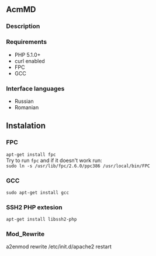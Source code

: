 ##  AcmMD

### Description

### Requirements
- PHP 5.1.0+
- curl enabled
- FPC
- GCC

### Interface languages
- Russian
- Romanian

##  Instalation
### FPC
`apt-get install fpc`<br>
Try to run `fpc` and if it doesn't work run:<br>
`sudo ln -s /usr/lib/fpc/2.6.0/ppc386 /usr/local/bin/FPC`
### GCC
`sudo apt-get install gcc`

### SSH2 PHP extesion
`apt-get install libssh2-php`

### Mod_Rewrite
a2enmod rewrite
/etc/init.d/apache2 restart